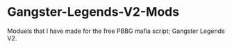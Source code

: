# Gangster-Legends-V2-Mods

Moduels that I have made for the free PBBG mafia script; Gangster Legends V2.
